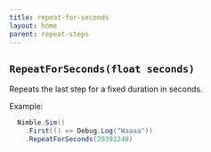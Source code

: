 ```yaml
---
title: repeat-for-seconds
layout: home
parent: repeat-steps
---
```


## `RepeatForSeconds(float seconds)`

Repeats the last step for a fixed duration in seconds.

Example:

```csharp
  Nimble.Sim()
    .First(() => Debug.Log("Waaaa"))
    .RepeatForSeconds(20391248)
```